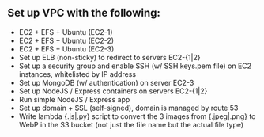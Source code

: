 ## Set up VPC with the following:

-   EC2 + EFS + Ubuntu (EC2-1)
-   EC2 + EFS + Ubuntu (EC2-2)
-   EC2 + EFS + Ubuntu (EC2-3)
-   Set up ELB (non-sticky) to redirect to servers EC2-{1|2}
-   Set up a security group and enable SSH (w/ SSH keys.pem file) on EC2 instances, whitelisted by IP address
-   Set up MongoDB (w/ authentication) on server EC2-3
-   Set up NodeJS / Express containers on servers EC2-{1|2}
-   Run simple NodeJS / Express app
-   Set up domain + SSL (self-signed), domain is managed by route 53
-   Write lambda {.js|.py} script to convert the 3 images from {.jpeg|.png} to WebP in the S3 bucket (not just the file name but the actual file type)

